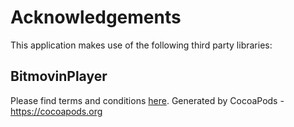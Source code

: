 # Acknowledgements
This application makes use of the following third party libraries:

## BitmovinPlayer

Please find terms and conditions [here](https://bitmovin.com/terms/).
Generated by CocoaPods - https://cocoapods.org
